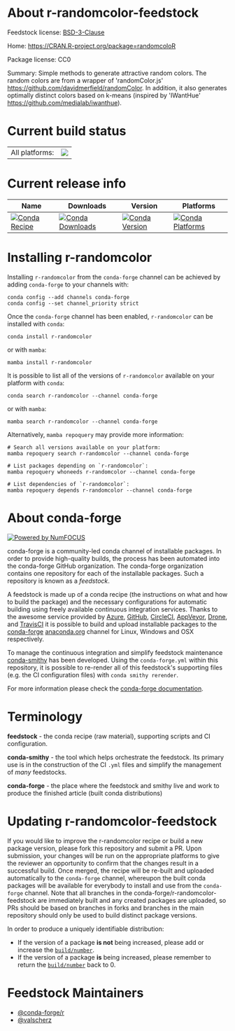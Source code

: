 About r-randomcolor-feedstock
=============================

Feedstock license: [BSD-3-Clause](https://github.com/conda-forge/r-randomcolor-feedstock/blob/main/LICENSE.txt)

Home: https://CRAN.R-project.org/package=randomcoloR

Package license: CC0

Summary: Simple methods to generate attractive random colors. The random colors are from a wrapper of 'randomColor.js' <https://github.com/davidmerfield/randomColor>. In addition, it also generates optimally distinct colors based on k-means (inspired by 'IWantHue' <https://github.com/medialab/iwanthue>).

Current build status
====================


<table><tr><td>All platforms:</td>
    <td>
      <a href="https://dev.azure.com/conda-forge/feedstock-builds/_build/latest?definitionId=7285&branchName=main">
        <img src="https://dev.azure.com/conda-forge/feedstock-builds/_apis/build/status/r-randomcolor-feedstock?branchName=main">
      </a>
    </td>
  </tr>
</table>

Current release info
====================

| Name | Downloads | Version | Platforms |
| --- | --- | --- | --- |
| [![Conda Recipe](https://img.shields.io/badge/recipe-r--randomcolor-green.svg)](https://anaconda.org/conda-forge/r-randomcolor) | [![Conda Downloads](https://img.shields.io/conda/dn/conda-forge/r-randomcolor.svg)](https://anaconda.org/conda-forge/r-randomcolor) | [![Conda Version](https://img.shields.io/conda/vn/conda-forge/r-randomcolor.svg)](https://anaconda.org/conda-forge/r-randomcolor) | [![Conda Platforms](https://img.shields.io/conda/pn/conda-forge/r-randomcolor.svg)](https://anaconda.org/conda-forge/r-randomcolor) |

Installing r-randomcolor
========================

Installing `r-randomcolor` from the `conda-forge` channel can be achieved by adding `conda-forge` to your channels with:

```
conda config --add channels conda-forge
conda config --set channel_priority strict
```

Once the `conda-forge` channel has been enabled, `r-randomcolor` can be installed with `conda`:

```
conda install r-randomcolor
```

or with `mamba`:

```
mamba install r-randomcolor
```

It is possible to list all of the versions of `r-randomcolor` available on your platform with `conda`:

```
conda search r-randomcolor --channel conda-forge
```

or with `mamba`:

```
mamba search r-randomcolor --channel conda-forge
```

Alternatively, `mamba repoquery` may provide more information:

```
# Search all versions available on your platform:
mamba repoquery search r-randomcolor --channel conda-forge

# List packages depending on `r-randomcolor`:
mamba repoquery whoneeds r-randomcolor --channel conda-forge

# List dependencies of `r-randomcolor`:
mamba repoquery depends r-randomcolor --channel conda-forge
```


About conda-forge
=================

[![Powered by
NumFOCUS](https://img.shields.io/badge/powered%20by-NumFOCUS-orange.svg?style=flat&colorA=E1523D&colorB=007D8A)](https://numfocus.org)

conda-forge is a community-led conda channel of installable packages.
In order to provide high-quality builds, the process has been automated into the
conda-forge GitHub organization. The conda-forge organization contains one repository
for each of the installable packages. Such a repository is known as a *feedstock*.

A feedstock is made up of a conda recipe (the instructions on what and how to build
the package) and the necessary configurations for automatic building using freely
available continuous integration services. Thanks to the awesome service provided by
[Azure](https://azure.microsoft.com/en-us/services/devops/), [GitHub](https://github.com/),
[CircleCI](https://circleci.com/), [AppVeyor](https://www.appveyor.com/),
[Drone](https://cloud.drone.io/welcome), and [TravisCI](https://travis-ci.com/)
it is possible to build and upload installable packages to the
[conda-forge](https://anaconda.org/conda-forge) [anaconda.org](https://anaconda.org/)
channel for Linux, Windows and OSX respectively.

To manage the continuous integration and simplify feedstock maintenance
[conda-smithy](https://github.com/conda-forge/conda-smithy) has been developed.
Using the ``conda-forge.yml`` within this repository, it is possible to re-render all of
this feedstock's supporting files (e.g. the CI configuration files) with ``conda smithy rerender``.

For more information please check the [conda-forge documentation](https://conda-forge.org/docs/).

Terminology
===========

**feedstock** - the conda recipe (raw material), supporting scripts and CI configuration.

**conda-smithy** - the tool which helps orchestrate the feedstock.
                   Its primary use is in the construction of the CI ``.yml`` files
                   and simplify the management of *many* feedstocks.

**conda-forge** - the place where the feedstock and smithy live and work to
                  produce the finished article (built conda distributions)


Updating r-randomcolor-feedstock
================================

If you would like to improve the r-randomcolor recipe or build a new
package version, please fork this repository and submit a PR. Upon submission,
your changes will be run on the appropriate platforms to give the reviewer an
opportunity to confirm that the changes result in a successful build. Once
merged, the recipe will be re-built and uploaded automatically to the
`conda-forge` channel, whereupon the built conda packages will be available for
everybody to install and use from the `conda-forge` channel.
Note that all branches in the conda-forge/r-randomcolor-feedstock are
immediately built and any created packages are uploaded, so PRs should be based
on branches in forks and branches in the main repository should only be used to
build distinct package versions.

In order to produce a uniquely identifiable distribution:
 * If the version of a package **is not** being increased, please add or increase
   the [``build/number``](https://docs.conda.io/projects/conda-build/en/latest/resources/define-metadata.html#build-number-and-string).
 * If the version of a package **is** being increased, please remember to return
   the [``build/number``](https://docs.conda.io/projects/conda-build/en/latest/resources/define-metadata.html#build-number-and-string)
   back to 0.

Feedstock Maintainers
=====================

* [@conda-forge/r](https://github.com/orgs/conda-forge/teams/r/)
* [@valscherz](https://github.com/valscherz/)


